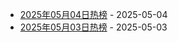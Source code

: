 * [2025年05月04日热榜](https://product-daily.haha.ai/posts/20250504) - 2025-05-04
* [2025年05月03日热榜](https://product-daily.haha.ai/posts/20250503) - 2025-05-03
